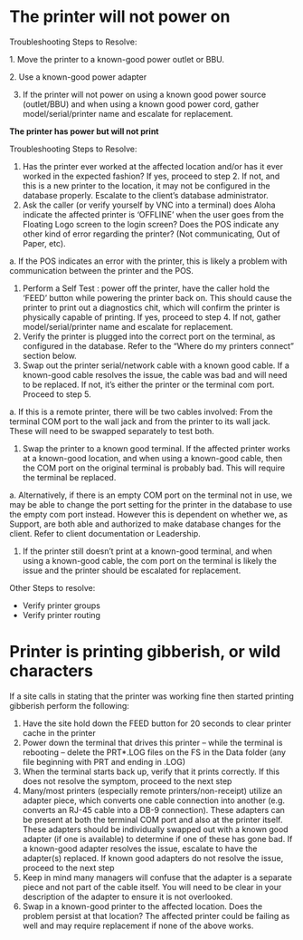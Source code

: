 # **The printer will not power on**

Troubleshooting Steps to Resolve:

1. Move the printer to a known-good power outlet or BBU.

2. Use a known-good power adapter

3. If the printer will not power on using a known good power source (outlet/BBU) and when using a known good power cord, gather model/serial/printer name and escalate for replacement.


**The printer has power but will not print**

Troubleshooting Steps to Resolve:

1. Has the printer ever worked at the affected location and/or has it ever worked in the expected fashion? If yes, proceed to step 2. If not, and this is a new printer to the location, it may not be configured in the database properly. Escalate to the client’s database administrator.
2. Ask the caller (or verify yourself by VNC into a terminal) does Aloha indicate the affected printer is ‘OFFLINE’ when the user goes from the Floating Logo screen to the login screen? Does the POS indicate any other kind of error regarding the printer? (Not communicating, Out of Paper, etc).

a.       If the POS indicates an error with the printer, this is likely a problem with communication between the printer and the POS.

1. Perform a Self Test : power off the printer, have the caller hold the ‘FEED’ button while powering the printer back on. This should cause the printer to print out a diagnostics chit, which will confirm the printer is physically capable of printing. If yes, proceed to step 4. If not, gather model/serial/printer name and escalate for replacement.
2. Verify the printer is plugged into the correct port on the terminal, as configured in the database. Refer to the “Where do my printers connect” section below.
3. Swap out the printer serial/network cable with a known good cable. If a known-good cable resolves the issue, the cable was bad and will need to be replaced. If not, it’s either the printer or the terminal com port. Proceed to step 5.

a. If this is a remote printer, there will be two cables involved: From the terminal COM port to the wall jack and from the printer to its wall jack. These will need to be swapped separately to test both.

1. Swap the printer to a known good terminal. If the affected printer works at a known-good location, and when using a known-good cable, then the COM port on the original terminal is probably bad. This will require the terminal be replaced.

a. Alternatively, if there is an empty COM port on the terminal not in use, we may be able to change the port setting for the printer in the database to use the empty com port instead. However this is dependent on whether we, as Support, are both able and authorized to make database changes for the client. Refer to client documentation or Leadership.

1. If the printer still doesn’t print at a known-good terminal, and when using a known-good cable, the com port on the terminal is likely the issue and the printer should be escalated for replacement.

Other Steps to resolve:
- Verify printer groups
- Verify printer routing



# **Printer is printing gibberish, or wild characters**

If a site calls in stating that the printer was working fine then started printing gibberish perform the following:

1. Have the site hold down the FEED button for 20 seconds to clear printer cache in the printer
2. Power down the terminal that drives this printer – while the terminal is rebooting – delete the PRT*.LOG files on the FS in the Data folder (any file beginning with PRT and ending in .LOG)
3. When the terminal starts back up, verify that it prints correctly. If this does not resolve the symptom, proceed to the next step
4. Many/most printers (especially remote printers/non-receipt) utilize an adapter piece, which converts one cable connection into another (e.g. converts an RJ-45 cable into a DB-9 connection). These adapters can be present at both the terminal COM port and also at the printer itself. These adapters should be individually swapped out with a known good adapter (if one is available) to determine if one of these has gone bad. If a known-good adapter resolves the issue, escalate to have the adapter(s) replaced. If known good adapters do not resolve the issue, proceed to the next step
5. Keep in mind many managers will confuse that the adapter is a separate piece and not part of the cable itself. You will need to be clear in your description of the adapter to ensure it is not overlooked.
6. Swap in a known-good printer to the affected location. Does the problem persist at that location? The affected printer could be failing as well and may require replacement if none of the above works.